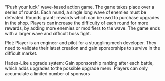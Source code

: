 "Push your luck" wave-based action game. The game takes place over a series of rounds. Each round, a single long wave of enemies must be defeated. Rounds grants rewards which can be used to purchase upgrades in the shop. Players can increase the difficulty of each round for  more rewards, by adding more enemies or modifiers to the wave. The game ends with a larger wave and difficult boss fight.

Plot:
Player is an engineer and pilot for a struggling mech developer. They need to validate their latest creation and gain sponsorships to survive in the difficult market.

Hades-Like upgrade system:
Gain sponsorship ranking after each battle, which adds upgrades to the possible upgrade menu. Players can only accumulate a limited number of sponsors

